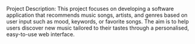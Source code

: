 Project Description: 
This project focuses on developing a software application that recommends music songs, artists, and genres based on user input such as mood, keywords, or favorite songs. The aim is to help users discover new music tailored to their tastes through a personalised, easy-to-use web interface. 
